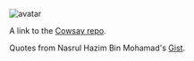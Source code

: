 ![avatar](https://user-images.githubusercontent.com/89943662/159527940-753d7898-7733-4be9-8ab2-8d61f5031dc1.png)

A link to the [Cowsay repo](https://github.com/RVCC-IDMX/cowsay-tarunbalaji3).

Quotes from Nasrul Hazim Bin Mohamad's [Gist](https://gist.github.com/nasrulhazim/54b659e43b1035215cd0ba1d4577ee80).
